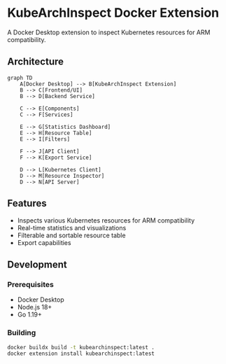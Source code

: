 # KubeArchInspect Docker Extension

A Docker Desktop extension to inspect Kubernetes resources for ARM compatibility.

## Architecture

```mermaid
graph TD
    A[Docker Desktop] --> B[KubeArchInspect Extension]
    B --> C[Frontend/UI]
    B --> D[Backend Service]
    
    C --> E[Components]
    C --> F[Services]
    
    E --> G[Statistics Dashboard]
    E --> H[Resource Table]
    E --> I[Filters]
    
    F --> J[API Client]
    F --> K[Export Service]
    
    D --> L[Kubernetes Client]
    D --> M[Resource Inspector]
    D --> N[API Server]
```

## Features

- Inspects various Kubernetes resources for ARM compatibility
- Real-time statistics and visualizations
- Filterable and sortable resource table
- Export capabilities

## Development

### Prerequisites

- Docker Desktop
- Node.js 18+
- Go 1.19+

### Building

```bash
docker buildx build -t kubearchinspect:latest .
docker extension install kubearchinspect:latest
```